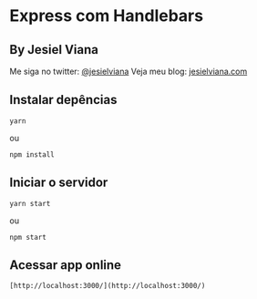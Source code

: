 # Express com Handlebars

## By Jesiel Viana

Me siga no twitter: [@jesielviana](https://twitter.com/jesielviana)
Veja meu blog: [jesielviana.com](https://www.jesielviana.com/)

## Instalar depências

```
yarn
```

ou

```
npm install
```

## Iniciar o servidor

```
yarn start
```

ou

```
npm start
```

## Acessar app online

```
[http://localhost:3000/](http://localhost:3000/)
```
